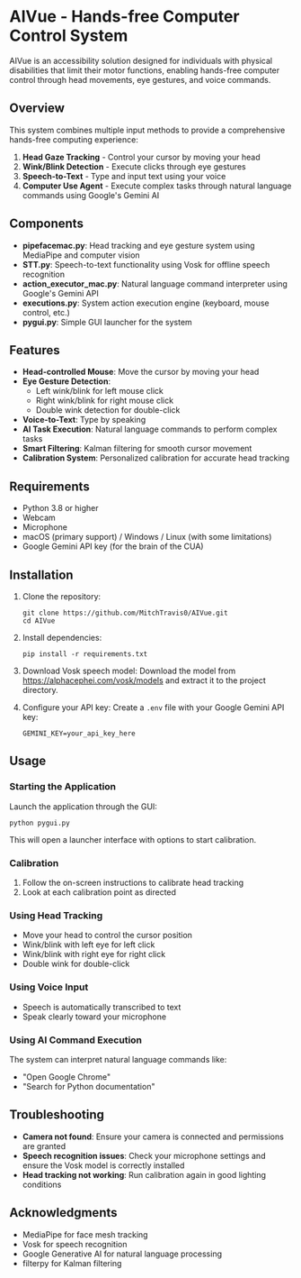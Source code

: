 # AIVue - Hands-free Computer Control System

AIVue is an accessibility solution designed for individuals with physical disabilities that limit their motor functions, enabling hands-free computer control through head movements, eye gestures, and voice commands.

## Overview

This system combines multiple input methods to provide a comprehensive hands-free computing experience:

1. **Head Gaze Tracking** - Control your cursor by moving your head
2. **Wink/Blink Detection** - Execute clicks through eye gestures
3. **Speech-to-Text** - Type and input text using your voice
4. **Computer Use Agent** - Execute complex tasks through natural language commands using Google's Gemini AI

## Components

- **pipefacemac.py**: Head tracking and eye gesture system using MediaPipe and computer vision
- **STT.py**: Speech-to-text functionality using Vosk for offline speech recognition
- **action_executor_mac.py**: Natural language command interpreter using Google's Gemini API
- **executions.py**: System action execution engine (keyboard, mouse control, etc.)
- **pygui.py**: Simple GUI launcher for the system

## Features

- **Head-controlled Mouse**: Move the cursor by moving your head
- **Eye Gesture Detection**: 
  - Left wink/blink for left mouse click
  - Right wink/blink for right mouse click
  - Double wink detection for double-click
- **Voice-to-Text**: Type by speaking
- **AI Task Execution**: Natural language commands to perform complex tasks
- **Smart Filtering**: Kalman filtering for smooth cursor movement
- **Calibration System**: Personalized calibration for accurate head tracking

## Requirements

- Python 3.8 or higher
- Webcam 
- Microphone
- macOS (primary support) / Windows / Linux (with some limitations)
- Google Gemini API key (for the brain of the CUA)

## Installation

1. Clone the repository:
   ```
   git clone https://github.com/MitchTravis0/AIVue.git
   cd AIVue
   ```

2. Install dependencies:
   ```
   pip install -r requirements.txt
   ```

3. Download Vosk speech model:
   Download the model from https://alphacephei.com/vosk/models and extract it to the project directory.

4. Configure your API key:
   Create a `.env` file with your Google Gemini API key:
   ```
   GEMINI_KEY=your_api_key_here
   ```

## Usage

### Starting the Application

Launch the application through the GUI:
```
python pygui.py
```

This will open a launcher interface with options to start calibration.

### Calibration

1. Follow the on-screen instructions to calibrate head tracking
2. Look at each calibration point as directed

### Using Head Tracking

- Move your head to control the cursor position
- Wink/blink with left eye for left click
- Wink/blink with right eye for right click
- Double wink for double-click

### Using Voice Input

- Speech is automatically transcribed to text
- Speak clearly toward your microphone

### Using AI Command Execution

The system can interpret natural language commands like:
- "Open Google Chrome"
- "Search for Python documentation"

## Troubleshooting

- **Camera not found**: Ensure your camera is connected and permissions are granted
- **Speech recognition issues**: Check your microphone settings and ensure the Vosk model is correctly installed
- **Head tracking not working**: Run calibration again in good lighting conditions


## Acknowledgments

- MediaPipe for face mesh tracking
- Vosk for speech recognition
- Google Generative AI for natural language processing
- filterpy for Kalman filtering 